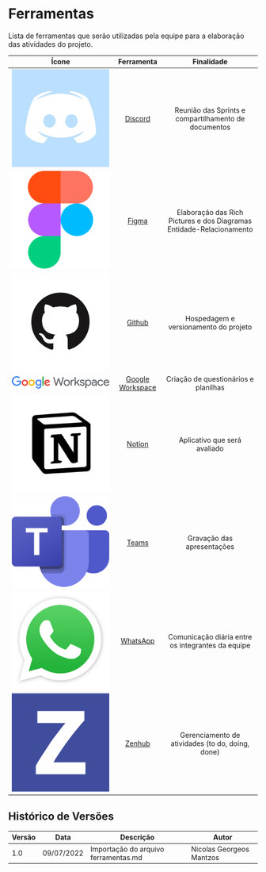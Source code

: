 # Ferramentas
Lista de ferramentas que serão utilizadas pela equipe para a elaboração das atividades do projeto.

|Ícone | Ferramenta | Finalidade |
| :------: | :----------: | :---------------------------------------------------: |
![drawing](../_media/discord_icon.jpg)| [Discord](https://discord.com/)| Reunião das Sprints e compartilhamento de documentos |
![drawing](../_media/figma_icon.png)    | [Figma](https://www.figma.com)                                                                               | Elaboração das Rich Pictures e dos Diagramas Entidade-Relacionamento                       |
![drawing](../_media/github_icon.png) | [Github](https://github.com/)                                                                                  | Hospedagem e versionamento do projeto            |
![drawing](../_media/google_workspace_icon.png) | [Google Workspace](https://workspace.google.com/intl/pt-BR/)                                         | Criação de questionários e planilhas             |
![drawing](../_media/notion_icon.png) | [Notion](https://notion.so/product/)                                                                                  | Aplicativo que será avaliado           |
![drawing](../_media/teams_icon.png)  | [Teams](https://www.microsoft.com/pt-br/microsoft-teams/group-chat-software)                                   | Gravação das apresentações                       |
![drawing](../_media/whatsapp_icon.png) | [WhatsApp](https://www.whatsapp.com/?lang=pt_br)                                                             | Comunicação diária entre os integrantes da equipe       |
![drawing](../_media/zenhub_icon.svg) | [Zenhub](https://www.zenhub.com/)                                                                              | Gerenciamento de atividades (to do, doing, done) |

## Histórico de Versões
| Versão | Data       | Descrição                            | Autor             |
|--------|------------|--------------------------------------|-------------------|
| 1.0    | 09/07/2022 | Importação do arquivo ferramentas.md | Nicolas Georgeos Mantzos |
